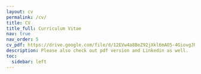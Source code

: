 ```yaml
---
layout: cv
permalink: /cv/
title: CV
title_full: Curriculum Vitae
nav: true
nav_order: 5
cv_pdf: https://drive.google.com/file/d/12EVw4a8BeZ92jXkl6mAO5-4GiovgJhSV/view?usp=sharing # example_pdf.pdf # you can also use external links here
description: Please also check out pdf version and Linkedin as well.
toc:
  sidebar: left
---
```

